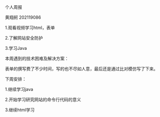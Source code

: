 个人周报

黄翔舸 202119086

1.观看视频学习html，表单

2.了解网站安全防护

3.学习Java

本周遇到的技术困难及解决方案：

表单的撰写费了不少时间，写的也不尽如人意，最后还是通过比对模仿写了下来。

下周安排：

1.继续学习java

2.开始学习研究网站的命令行代码的意义

3.继续html学习

